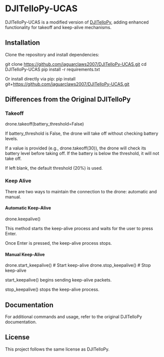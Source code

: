 # DJITelloPy-UCAS  

DJITelloPy-UCAS is a modified version of [DJITelloPy](https://github.com/damiafuentes/DJITelloPy), adding enhanced functionality for takeoff and keep-alive mechanisms.  

## Installation  

Clone the repository and install dependencies:  

git clone https://github.com/jaguarclaws2007/DJITelloPy-UCAS.git
cd DJITelloPy-UCAS
pip install -r requirements.txt

Or install directly via pip:
pip install git+https://github.com/jaguarclaws2007/DJITelloPy-UCAS.git

## Differences from the Original DJITelloPy

### Takeoff

drone.takeoff(battery_threshold=False)

If battery_threshold is False, the drone will take off without checking battery levels.

If a value is provided (e.g., drone.takeoff(30)), the drone will check its battery level before taking off. If the battery is below the threshold, it will not take off.

If left blank, the default threshold (20%) is used.


### Keep Alive

There are two ways to maintain the connection to the drone: automatic and manual.

#### Automatic Keep-Alive

drone.keepalive()

This method starts the keep-alive process and waits for the user to press Enter.

Once Enter is pressed, the keep-alive process stops.


#### Manual Keep-Alive

drone.start_keepalive()  # Start keep-alive
drone.stop_keepalive()   # Stop keep-alive

start_keepalive() begins sending keep-alive packets.

stop_keepalive() stops the keep-alive process.


## Documentation

For additional commands and usage, refer to the original DJITelloPy documentation.

## License

This project follows the same license as DJITelloPy.


